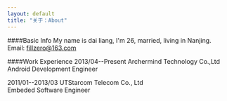 ```yaml
---
layout: default
title: "关于：About"
---
```

####Basic Info
My name is dai liang, I'm 26, married, living in Nanjing.  
Email: fillzero@163.com

####Work Experience
2013/04--Present  Archermind Technology Co.,Ltd  
Android Development Engineer  

2011/01--2013/03  UTStarcom Telecom Co., Ltd  
Embeded Software Engineer  

